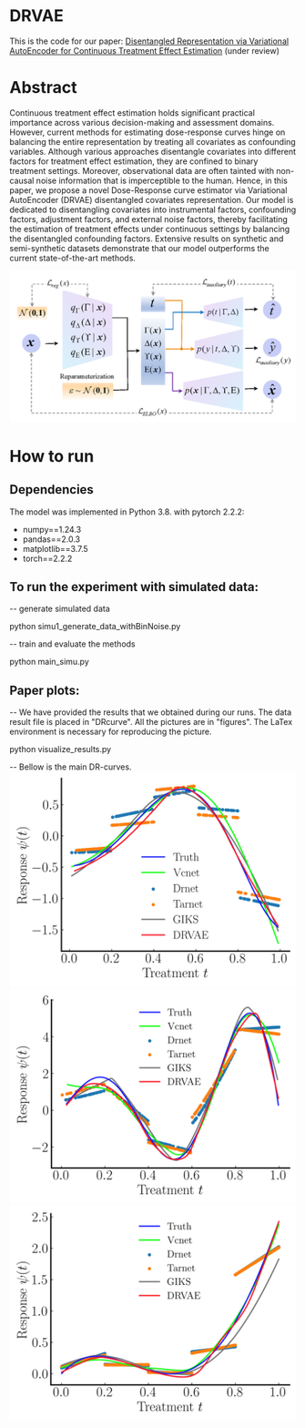# DRVAE
This is the code for our paper: [Disentangled Representation via Variational AutoEncoder for Continuous Treatment Effect Estimation](https://arxiv.org/pdf/2406.02310) (under review)
# Abstract
Continuous treatment effect estimation holds significant practical importance across various decision-making and assessment domains. However, current methods for estimating dose-response curves hinge on balancing the entire representation by treating all covariates as confounding variables. Although various approaches disentangle covariates into different factors for treatment effect estimation, they are confined to binary treatment settings. Moreover, observational data are often tainted with non-causal noise information that is imperceptible to the human. Hence, in this paper, we propose a novel Dose-Response curve estimator via Variational AutoEncoder (DRVAE) disentangled covariates representation. Our model is dedicated to disentangling covariates into instrumental factors, confounding factors, adjustment factors, and external noise factors, thereby facilitating the estimation of treatment effects under continuous settings by balancing the disentangled confounding factors.  Extensive results on synthetic and semi-synthetic datasets demonstrate that our model outperforms the current state-of-the-art methods.

![model structure](figures/DRVAE.png)

# How to run
## Dependencies

The model was implemented in Python 3.8. with pytorch 2.2.2:
- numpy==1.24.3
- pandas==2.0.3
- matplotlib==3.7.5
- torch==2.2.2
## To run the experiment with simulated data:

-- generate simulated data

python simu1_generate_data_withBinNoise.py

-- train and evaluate the methods

python main_simu.py


## Paper plots:
-- We have provided the results that we obtained during our runs.
The data result file is placed in "DRcurve".
All the pictures are in "figures".
The LaTex environment is necessary for reproducing the picture.

python visualize_results.py

-- Bellow is the main DR-curves.
![DR curve](figures/plot_simu(1).jpeg)
![DR curve](figures/plot_ihdp.jpeg)
![DR curve](figures/plot_news.jpeg)

